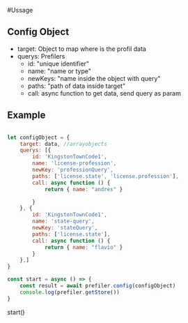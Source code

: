 #Ussage

## Config Object 
 * target: Object to map where is the profil data 
 * querys: Prefilers
   * id: "unique identifier"
   * name: "name or type"
   * newKeys: "name inside the object with query"
   * paths: "path of data inside target"
   * call: async function to get data, send query as param
   
   
## Example
   
   
```js

let configObject = {
    target: data, //arrayobjects
    querys: [{
        id: 'KingstonTownCode1',
        name: 'license-profession',
        newKey: 'professionQuery',
        paths: ['license.state', 'license.profession'],
        call: async function () {
            return { name: "andres" }

        }
    }, {
        id: 'KingstonTownCode1',
        name: 'state-query',
        newKey: 'stateQuery',
        paths: ['license.state'],
        call: async function () {
            return { name: "flavio" }
        }
    },]
}

const start = async () => {
    const result = await prefiler.config(configObject)
    console.log(prefiler.getStore())
}
```
start()

